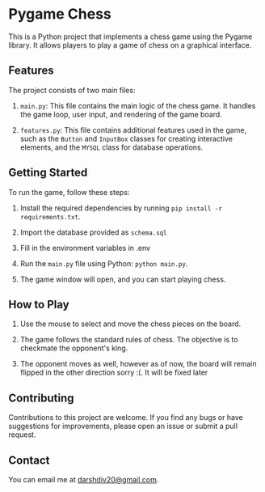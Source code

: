# Pygame Chess

This is a Python project that implements a chess game using the Pygame library. It allows players to play a game of chess on a graphical interface.

## Features

The project consists of two main files:

1. `main.py`: This file contains the main logic of the chess game. It handles the game loop, user input, and rendering of the game board.

2. `features.py`: This file contains additional features used in the game, such as the `Button` and `InputBox` classes for creating interactive elements, and the `MYSQL` class for database operations.

## Getting Started

To run the game, follow these steps:

1. Install the required dependencies by running `pip install -r requirements.txt`.

2. Import the database provided as `schema.sql`

3. Fill in the environment variables in .env

4. Run the `main.py` file using Python: `python main.py`.

5. The game window will open, and you can start playing chess.

## How to Play

1. Use the mouse to select and move the chess pieces on the board.

2. The game follows the standard rules of chess. The objective is to checkmate the opponent's king.

3. The opponent moves as well, however as of now, the board will remain flipped in the other direction sorry :(. It will be fixed later

## Contributing

Contributions to this project are welcome. If you find any bugs or have suggestions for improvements, please open an issue or submit a pull request.

## Contact

You can email me at [darshdiv20@gmail.com](mailto:darshdiv20@gmail.com).